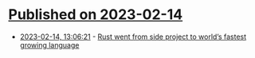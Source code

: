 # [Published on 2023-02-14](index.md)

* [2023-02-14, 13:06:21](https://news.ycombinator.com/item?id=34788714) - [Rust went from side project to world’s fastest growing language](https://www.technologyreview.com/2023/02/14/1067869/rust-worlds-fastest-growing-programming-language/)
